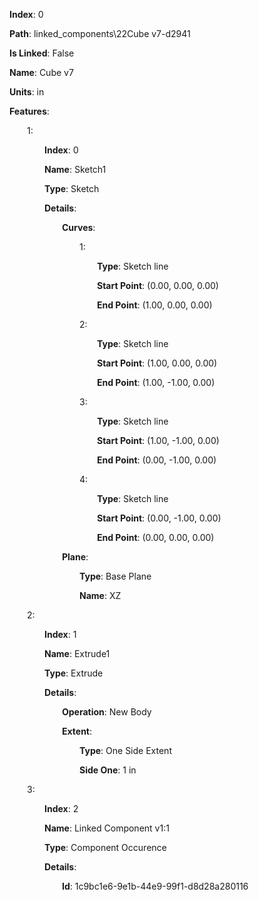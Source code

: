 **Index**: 0

**Path**: linked_components\22Cube v7-d2941

**Is Linked**: False

**Name**: Cube v7

**Units**: in

**Features**:

&emsp;&emsp;1:

&emsp;&emsp;&emsp;&emsp;**Index**: 0

&emsp;&emsp;&emsp;&emsp;**Name**: Sketch1

&emsp;&emsp;&emsp;&emsp;**Type**: Sketch

&emsp;&emsp;&emsp;&emsp;**Details**:

&emsp;&emsp;&emsp;&emsp;&emsp;&emsp;**Curves**:

&emsp;&emsp;&emsp;&emsp;&emsp;&emsp;&emsp;&emsp;1:

&emsp;&emsp;&emsp;&emsp;&emsp;&emsp;&emsp;&emsp;&emsp;&emsp;**Type**: Sketch line

&emsp;&emsp;&emsp;&emsp;&emsp;&emsp;&emsp;&emsp;&emsp;&emsp;**Start Point**: (0.00, 0.00, 0.00)

&emsp;&emsp;&emsp;&emsp;&emsp;&emsp;&emsp;&emsp;&emsp;&emsp;**End Point**: (1.00, 0.00, 0.00)

&emsp;&emsp;&emsp;&emsp;&emsp;&emsp;&emsp;&emsp;2:

&emsp;&emsp;&emsp;&emsp;&emsp;&emsp;&emsp;&emsp;&emsp;&emsp;**Type**: Sketch line

&emsp;&emsp;&emsp;&emsp;&emsp;&emsp;&emsp;&emsp;&emsp;&emsp;**Start Point**: (1.00, 0.00, 0.00)

&emsp;&emsp;&emsp;&emsp;&emsp;&emsp;&emsp;&emsp;&emsp;&emsp;**End Point**: (1.00, -1.00, 0.00)

&emsp;&emsp;&emsp;&emsp;&emsp;&emsp;&emsp;&emsp;3:

&emsp;&emsp;&emsp;&emsp;&emsp;&emsp;&emsp;&emsp;&emsp;&emsp;**Type**: Sketch line

&emsp;&emsp;&emsp;&emsp;&emsp;&emsp;&emsp;&emsp;&emsp;&emsp;**Start Point**: (1.00, -1.00, 0.00)

&emsp;&emsp;&emsp;&emsp;&emsp;&emsp;&emsp;&emsp;&emsp;&emsp;**End Point**: (0.00, -1.00, 0.00)

&emsp;&emsp;&emsp;&emsp;&emsp;&emsp;&emsp;&emsp;4:

&emsp;&emsp;&emsp;&emsp;&emsp;&emsp;&emsp;&emsp;&emsp;&emsp;**Type**: Sketch line

&emsp;&emsp;&emsp;&emsp;&emsp;&emsp;&emsp;&emsp;&emsp;&emsp;**Start Point**: (0.00, -1.00, 0.00)

&emsp;&emsp;&emsp;&emsp;&emsp;&emsp;&emsp;&emsp;&emsp;&emsp;**End Point**: (0.00, 0.00, 0.00)

&emsp;&emsp;&emsp;&emsp;&emsp;&emsp;**Plane**:

&emsp;&emsp;&emsp;&emsp;&emsp;&emsp;&emsp;&emsp;**Type**: Base Plane

&emsp;&emsp;&emsp;&emsp;&emsp;&emsp;&emsp;&emsp;**Name**: XZ

&emsp;&emsp;2:

&emsp;&emsp;&emsp;&emsp;**Index**: 1

&emsp;&emsp;&emsp;&emsp;**Name**: Extrude1

&emsp;&emsp;&emsp;&emsp;**Type**: Extrude

&emsp;&emsp;&emsp;&emsp;**Details**:

&emsp;&emsp;&emsp;&emsp;&emsp;&emsp;**Operation**: New Body

&emsp;&emsp;&emsp;&emsp;&emsp;&emsp;**Extent**:

&emsp;&emsp;&emsp;&emsp;&emsp;&emsp;&emsp;&emsp;**Type**: One Side Extent

&emsp;&emsp;&emsp;&emsp;&emsp;&emsp;&emsp;&emsp;**Side One**: 1 in

&emsp;&emsp;3:

&emsp;&emsp;&emsp;&emsp;**Index**: 2

&emsp;&emsp;&emsp;&emsp;**Name**: Linked Component v1:1

&emsp;&emsp;&emsp;&emsp;**Type**: Component Occurence

&emsp;&emsp;&emsp;&emsp;**Details**:

&emsp;&emsp;&emsp;&emsp;&emsp;&emsp;**Id**: 1c9bc1e6-9e1b-44e9-99f1-d8d28a280116

